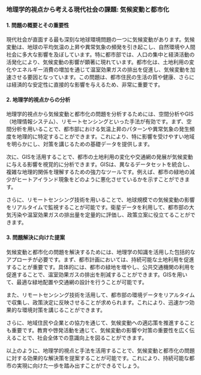 ### 地理学的視点から考える現代社会の課題: 気候変動と都市化

#### 1. 問題の概要とその重要性

現代社会が直面する最も深刻な地球環境問題の一つに気候変動があります。気候変動は、地球の平均気温の上昇や異常気象の頻発を引き起こし、自然環境や人間社会に多大な影響を及ぼしています。特に都市部では、人口の集中と経済活動の活発化により、気候変動の影響が顕著に現れています。都市化は、土地利用の変化やエネルギー消費の増加を通じて温室効果ガスの排出を促進し、気候変動を加速させる要因となっています。この問題は、都市住民の生活の質や健康、さらには経済的な安定性に直接的な影響を与えるため、非常に重要です。

#### 2. 地理学的視点からの分析

地理学的視点から気候変動と都市化の問題を分析するためには、空間分析やGIS（地理情報システム）、リモートセンシングといった手法が有効です。まず、空間分析を用いることで、都市部における気温上昇のパターンや異常気象の発生頻度を地理的に特定することができます。これにより、特に影響を受けやすい地域を明らかにし、対策を講じるための基礎データを提供します。

次に、GISを活用することで、都市の土地利用の変化や交通網の発展が気候変動に与える影響を視覚的に分析できます。GISは、異なるデータセットを統合し、複雑な地理的関係を理解するための強力なツールです。例えば、都市の緑地の減少がヒートアイランド現象をどのように悪化させているかを示すことができます。

さらに、リモートセンシング技術を用いることで、地球規模での気候変動の影響をリアルタイムで監視することが可能です。衛星データを利用して、都市部の大気汚染や温室効果ガスの排出量を定量的に評価し、政策立案に役立てることができます。

#### 3. 問題解決に向けた提案

気候変動と都市化の問題を解決するためには、地理学の知識を活用した包括的なアプローチが必要です。まず、都市計画においては、持続可能な土地利用を促進することが重要です。具体的には、都市の緑地を増やし、公共交通機関の利用を促進することで、温室効果ガスの排出を削減することができます。GISを用いて、最適な緑地配置や交通網の設計を行うことが可能です。

また、リモートセンシング技術を活用して、都市部の環境データをリアルタイムで収集し、政策決定に反映させることが求められます。これにより、迅速かつ効果的な環境対策を講じることができます。

さらに、地域住民や企業との協力を通じて、気候変動への適応策を推進することも重要です。教育や啓発活動を通じて、気候変動の影響や対策の重要性を広く伝えることで、社会全体での意識向上を図ることができます。

以上のように、地理学的視点と手法を活用することで、気候変動と都市化の問題に対する効果的な解決策を提案することが可能です。これにより、持続可能な都市の実現に向けた一歩を踏み出すことができるでしょう。